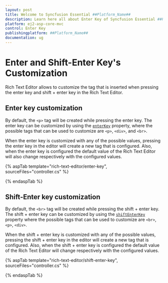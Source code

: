 ```yaml
---
layout: post
title: Welcome to Syncfusion Essential ##Platform_Name##
description: Learn here all about Enter Key of Syncfusion Essential ##Platform_Name## widgets based on HTML5 and jQuery.
platform: ej2-asp-core-mvc
control: Enter Key
publishingplatform: ##Platform_Name##
documentation: ug
---
```



# Enter and Shift-Enter Key's Customization

Rich Text Editor allows to customize the tag that is inserted when pressing the enter key and shift + enter key in the Rich Text Editor.

## Enter key customization

By default, the `<p>` tag will be created while pressing the enter key. The enter key can be customized by using the [`enterKey`](https://help.syncfusion.com/cr/aspnetcore-js2/Syncfusion.EJ2.RichTextEditor.RichTextEditor.html#Syncfusion_EJ2_RichTextEditor_RichTextEditor_EnterKey) property, where the possible tags that can be used to customize are `<p>`, `<div>`, and `<br>`.

When the enter key is customized with any of the possible values, pressing the enter key in the editor will create a new tag that is configured. Also, when the enter key is configured the default value of the Rich Text Editor will also change respectively with the configured values.

{% aspTab template="rich-text-editor/enter-key", sourceFiles="controller.cs" %}

{% endaspTab %}

## Shift-Enter key customization

By default, the `<br>` tag will be created while pressing the shift + enter key. The shift + enter key can be customized by using the [`shiftEnterKey`](https://help.syncfusion.com/cr/aspnetcore-js2/Syncfusion.EJ2.RichTextEditor.RichTextEditor.html#Syncfusion_EJ2_RichTextEditor_RichTextEditor_ShiftEnterKey) property where the possible tags that can be used to customize are `<br>`, `<p>`, `<div>`.  

When the shift + enter key is customized with any of the possible values, pressing the shift + enter key in the editor will create a new tag that is configured. Also, when the shift + enter key is configured the default value of the Rich Text Editor will change respectively with the configured values.

{% aspTab template="rich-text-editor/shift-enter-key", sourceFiles="controller.cs" %}

{% endaspTab %}
